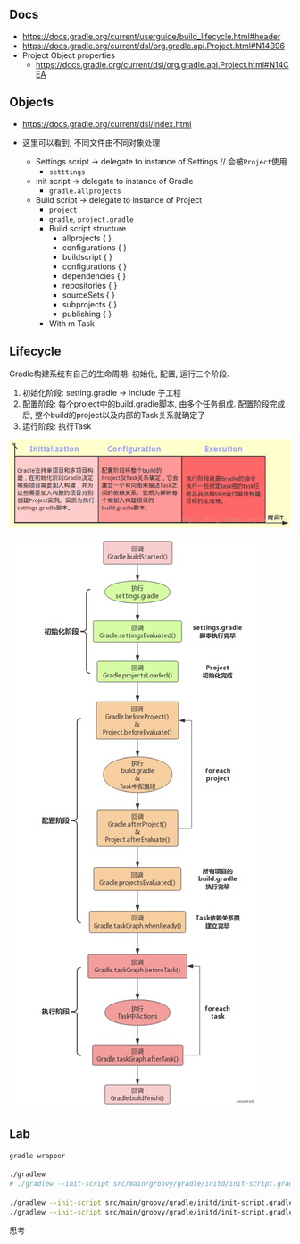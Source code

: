 ## Docs

- https://docs.gradle.org/current/userguide/build_lifecycle.html#header
- https://docs.gradle.org/current/dsl/org.gradle.api.Project.html#N14B96
- Project Object properties
  - https://docs.gradle.org/current/dsl/org.gradle.api.Project.html#N14CEA

## Objects

- https://docs.gradle.org/current/dsl/index.html

- 这里可以看到, 不同文件由不同对象处理
  - Settings script -> delegate to instance of Settings // 会被`Project`使用
    - `setttings`
  - Init script	-> delegate to instance of Gradle
    - `gradle.allprojects`
  - Build script -> delegate to instance of Project
    - `project`
    - `gradle`, `project.gradle`
    - Build script structure
      - allprojects { }
      - configurations { }
      - buildscript { }
      - configurations { }
      - dependencies { }
      - repositories { }
      - sourceSets { }
      - subprojects { }
      - publishing { }
    - With m Task

## Lifecycle

Gradle构建系统有自己的生命周期: 初始化, 配置, 运行三个阶段.

1. 初始化阶段: setting.gradle -> include 子工程
2. 配置阶段: 每个project中的build.gradle脚本, 由多个任务组成. 配置阶段完成后, 整个build的project以及内部的Task关系就确定了
3. 运行阶段: 执行Task

![](image/phases.png)

![](image/lifecycle.jpg)

## Lab

```bash
gradle wrapper

./gradlew
# ./gradlew --init-script src/main/groovy/gradle/initd/init-script.gradle # this calls help by default

./gradlew --init-script src/main/groovy/gradle/initd/init-script.gradle hello
./gradlew --init-script src/main/groovy/gradle/initd/init-script.gradle hello > BUILD_LOG
```

思考


